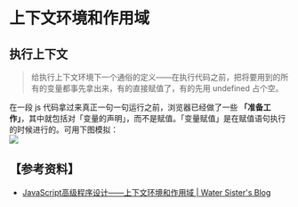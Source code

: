 # 上下文环境和作用域

## 执行上下文
> 给执行上下文环境下一个通俗的定义——在执行代码之前，把将要用到的所有的变量都事先拿出来，有的直接赋值了，有的先用 undefined 占个空。

在一段 js 代码拿过来真正一句一句运行之前，浏览器已经做了一些 **「准备工作」**，其中就包括对「变量的声明」，而不是赋值。「变量赋值」是在赋值语句执行的时候进行的。可用下图模拟：  
![](http://qiniu.geekxia.com/15112629006854.jpg)


 
## 【参考资料】

- [JavaScript高级程序设计——上下文环境和作用域 | Water Sister's Blog](http://www.cduyzh.com/js-context/)


